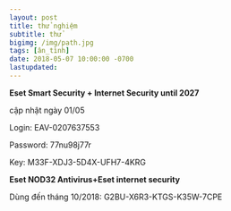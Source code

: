 ```yaml
---
layout: post
title: thử nghiệm
subtitle: thử
bigimg: /img/path.jpg
tags: [ân_tình]
date: 2018-05-07 10:00:00 -0700
lastupdated: 
---
```


**Eset Smart Security + Internet Security until 2027**

cập nhật ngày 01/05

Login: EAV-0207637553

Password: 77nu98j77r

Key: M33F-XDJ3-5D4X-UFH7-4KRG

**Eset NOD32 Antivirus+Eset internet security**

Dùng đến tháng 10/2018: G2BU-X6R3-KTGS-K35W-7CPE
